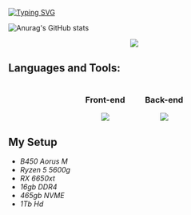 
[![Typing SVG](https://readme-typing-svg.demolab.com?font=Tiny5&pause=1000&color=067E1B&multiline=true&random=false&width=435&lines=Hi%2C+I'm+Jo%C3%A3o+Marcos)](https://git.io/typing-svg)


![Anurag's GitHub stats](https://github-readme-stats.vercel.app/api?username=jjoaom&show_icons=true&hide_border=true&bg_color=00000000&title_color=067E1BFF&icon_color=067E1BFF&text_color=067E1BFF)



<div align="center">
  <a href="https://www.linkedin.com/in/jjoaom/" target="_blank">
    <img src="https://img.shields.io/badge/-LinkedIn-077f1c?style=for-the-badge&logo=linkedin&logoColor=white" target="_blank">
  </a> 
</div>


## Languages and Tools:

<div align="center" style="display: flex; justify-content: center;">

  <div style="margin: 0 20px; text-align: center;">
    <h3>Front-end</h3>
    <a href="https://skillicons.dev">
      <img src="https://skillicons.dev/icons?i=html,css,js,bootstrap,jquery,react,sass&theme=light&iconcolor=067E1B" />
    </a>
  </div>

  <div style="margin: 0 20px; text-align: center;">
    <h3>Back-end</h3>
    <a href="https://skillicons.dev">
      <img src="https://skillicons.dev/icons?i=php,mysql,c,cpp,linux,git&theme=light&iconcolor=067E1B" />
    </a>
  </div>

</div>







## My Setup
- *B450 Aorus M*
- *Ryzen 5 5600g*
- *RX 6650xt*
- *16gb DDR4*
- *465gb NVME*
- *1Tb Hd*

